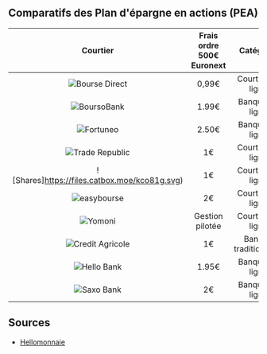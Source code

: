 ## Comparatifs des Plan d'épargne en actions (PEA)

|Courtier|Frais ordre 500€ Euronext|Catégorie|Offre|
|:------:|:-----------------------:|:-------:|:----------------:|
|![Bourse Direct](https://files.catbox.moe/oqqshv.svg)|0,99€|Courtier en ligne|Parrainage|
|![BoursoBank](https://i.ibb.co/yP0KyJv/4.jpg)|1.99€|Banque en ligne|Parrainage|
|![Fortuneo](https://files.catbox.moe/fb1k3r.svg)|2.50€|Banque en ligne|Parrainage|
|![Trade Republic](https://files.catbox.moe/43f75w.svg)|1€|Courtier en ligne|Parrainage|
|![Shares]https://files.catbox.moe/kco81g.svg)|1€|Courtier en ligne|Parrainage|
|![easybourse](https://i.ibb.co/prC8Q5x/5.webp)|2€|Courtier en ligne|Parrainage|
|![Yomoni](https://files.catbox.moe/d7rm36.svg)|Gestion pilotée|Courtier en ligne|Parrainage|
|![Credit Agricole](https://files.catbox.moe/mvw2nc.svg)|1€|Banque traditionnelle|Parrainage|
|![Hello Bank](https://files.catbox.moe/vho2fi.svg)|1.95€|Banque en ligne|Parrainage|
|![Saxo Bank](https://files.catbox.moe/6ovxam.svg)|2€|Banque en ligne|Parrainage|


## Sources
- [Hellomonnaie](https://www.hellomonnaie.fr/comparatif/pea/)

